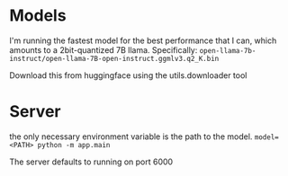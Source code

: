 # Models

I'm running the fastest model for the best performance that I can, which amounts to a 2bit-quantized 7B llama. Specifically:
`open-llama-7b-instruct/open-llama-7B-open-instruct.ggmlv3.q2_K.bin`

Download this from huggingface using the utils.downloader tool

# Server

the only necessary environment variable is the path to the model.
`model=<PATH> python -m app.main`

The server defaults to running on port 6000
